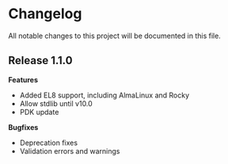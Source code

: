 # Changelog

All notable changes to this project will be documented in this file.

## Release 1.1.0

**Features**

- Added EL8 support, including AlmaLinux and Rocky
- Allow stdlib until v10.0
- PDK update

**Bugfixes**

- Deprecation fixes
- Validation errors and warnings

